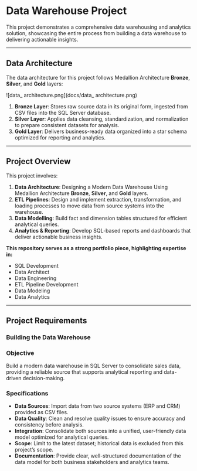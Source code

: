# **Data Warehouse Project**

This project demonstrates a comprehensive data warehousing and analytics solution, showcasing the entire process from building a data warehouse to delivering actionable insights.

---

## **Data Architecture**

The data architecture for this project follows Medallion Architecture **Bronze**, **Silver**, and **Gold** layers:

![data_ architecture.png](docs/data_ architecture.png)

1. **Bronze Layer**: Stores raw source data in its original form, ingested from CSV files into the SQL Server database.
2. **Silver Layer**: Applies data cleansing, standardization, and normalization to prepare consistent datasets for analysis.
3. **Gold Layer**: Delivers business-ready data organized into a star schema optimized for reporting and analytics.

---

## **Project Overview**

This project involves:

1. **Data Architecture**: Designing a Modern Data Warehouse Using Medallion Architecture **Bronze**, **Silver**, and **Gold** layers.
2. **ETL Pipelines**: Design and implement extraction, transformation, and loading processes to move data from source systems into the warehouse.
3. **Data Modelling**: Build fact and dimension tables structured for efficient analytical queries.
4. **Analytics & Reporting**: Develop SQL-based reports and dashboards that deliver actionable business insights.

**This repository serves as a strong portfolio piece, highlighting expertise in:**

- SQL Development
- Data Architect
- Data Engineering
- ETL Pipeline Development
- Data Modeling
- Data Analytics

---

## **Project Requirements**

### **Building the Data Warehouse**

### **Objective**

Build a modern data warehouse in SQL Server to consolidate sales data, providing a reliable source that supports analytical reporting and data-driven decision-making.

### **Specifications**

- **Data Sources**: Import data from two source systems (ERP and CRM) provided as CSV files.
- **Data Quality**:  Clean and resolve quality issues to ensure accuracy and consistency before analysis.
- **Integration**: Consolidate both sources into a unified, user-friendly data model optimized for analytical queries.
- **Scope**: Limit to the latest dataset; historical data is excluded from this project’s scope.
- **Documentation**: Provide clear, well-structured documentation of the data model for both business stakeholders and analytics teams.
